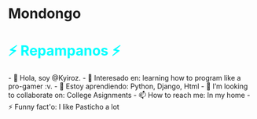 

# Mondongo 

<h1 style="color : cyan"> ⚡ Repampanos ⚡ </h1>
- 👋 Hola, soy @Kyiroz.
- 👀 Interesado en: learning how to program like a pro-gamer :v.
- 🌱 Estoy aprendiendo: Python, Django, Html
- 💞️ I’m looking to collaborate on: College Asignments
- 📫 How to reach me: In my home
- ⚡ Funny fact'o: I like Pasticho a lot

<!---
Kyiroz/Kyiroz is a ✨ special ✨ repository because its `README.md` (this file) appears on your GitHub profile.
You can click the Preview link to take a look at your changes.
--->
